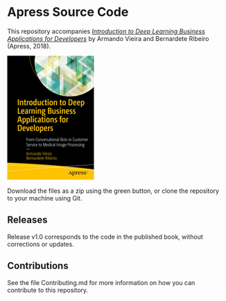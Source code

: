 # Apress Source Code

This repository accompanies [*Introduction to Deep Learning Business Applications for Developers*](https://www.apress.com/9781484234525) by Armando Vieira and Bernardete Ribeiro (Apress, 2018).

[comment]: #cover
![Cover image](9781484234525.jpg)

Download the files as a zip using the green button, or clone the repository to your machine using Git.

## Releases

Release v1.0 corresponds to the code in the published book, without corrections or updates.

## Contributions

See the file Contributing.md for more information on how you can contribute to this repository.